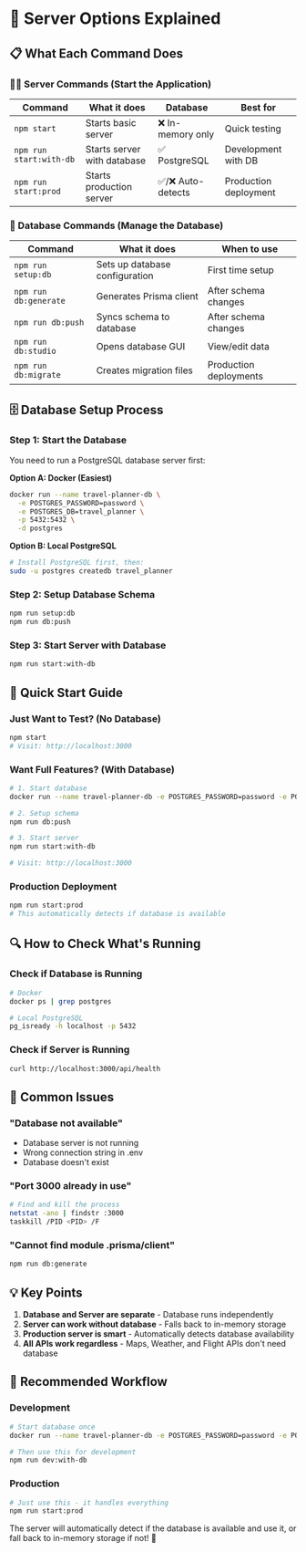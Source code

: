 # 🚀 **Server Options Explained**

## 📋 **What Each Command Does**

### **🏃‍♂️ Server Commands (Start the Application)**

| Command | What it does | Database | Best for |
|---------|-------------|----------|----------|
| `npm start` | Starts basic server | ❌ In-memory only | Quick testing |
| `npm run start:with-db` | Starts server with database | ✅ PostgreSQL | Development with DB |
| `npm run start:prod` | Starts production server | ✅/❌ Auto-detects | Production deployment |

### **🔧 Database Commands (Manage the Database)**

| Command | What it does | When to use |
|---------|-------------|-------------|
| `npm run setup:db` | Sets up database configuration | First time setup |
| `npm run db:generate` | Generates Prisma client | After schema changes |
| `npm run db:push` | Syncs schema to database | After schema changes |
| `npm run db:studio` | Opens database GUI | View/edit data |
| `npm run db:migrate` | Creates migration files | Production deployments |

## 🗄️ **Database Setup Process**

### **Step 1: Start the Database**
You need to run a PostgreSQL database server first:

**Option A: Docker (Easiest)**
```bash
docker run --name travel-planner-db \
  -e POSTGRES_PASSWORD=password \
  -e POSTGRES_DB=travel_planner \
  -p 5432:5432 \
  -d postgres
```

**Option B: Local PostgreSQL**
```bash
# Install PostgreSQL first, then:
sudo -u postgres createdb travel_planner
```

### **Step 2: Setup Database Schema**
```bash
npm run setup:db
npm run db:push
```

### **Step 3: Start Server with Database**
```bash
npm run start:with-db
```

## 🎯 **Quick Start Guide**

### **Just Want to Test? (No Database)**
```bash
npm start
# Visit: http://localhost:3000
```

### **Want Full Features? (With Database)**
```bash
# 1. Start database
docker run --name travel-planner-db -e POSTGRES_PASSWORD=password -e POSTGRES_DB=travel_planner -p 5432:5432 -d postgres

# 2. Setup schema
npm run db:push

# 3. Start server
npm run start:with-db

# Visit: http://localhost:3000
```

### **Production Deployment**
```bash
npm run start:prod
# This automatically detects if database is available
```

## 🔍 **How to Check What's Running**

### **Check if Database is Running**
```bash
# Docker
docker ps | grep postgres

# Local PostgreSQL
pg_isready -h localhost -p 5432
```

### **Check if Server is Running**
```bash
curl http://localhost:3000/api/health
```

## 🚨 **Common Issues**

### **"Database not available"**
- Database server is not running
- Wrong connection string in .env
- Database doesn't exist

### **"Port 3000 already in use"**
```bash
# Find and kill the process
netstat -ano | findstr :3000
taskkill /PID <PID> /F
```

### **"Cannot find module .prisma/client"**
```bash
npm run db:generate
```

## 💡 **Key Points**

1. **Database and Server are separate** - Database runs independently
2. **Server can work without database** - Falls back to in-memory storage
3. **Production server is smart** - Automatically detects database availability
4. **All APIs work regardless** - Maps, Weather, and Flight APIs don't need database

## 🎯 **Recommended Workflow**

### **Development**
```bash
# Start database once
docker run --name travel-planner-db -e POSTGRES_PASSWORD=password -e POSTGRES_DB=travel_planner -p 5432:5432 -d postgres

# Then use this for development
npm run dev:with-db
```

### **Production**
```bash
# Just use this - it handles everything
npm run start:prod
```

The server will automatically detect if the database is available and use it, or fall back to in-memory storage if not! 🚀

